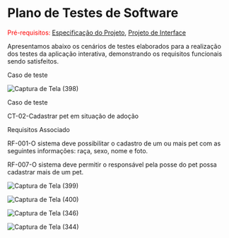 # Plano de Testes de Software

<span style="color:red">Pré-requisitos: <a href="2-Especificação do Projeto.md"> Especificação do Projeto</a></span>, <a href="3-Projeto de Interface.md"> Projeto de Interface</a>

Apresentamos abaixo os cenários de testes elaborados para a realização dos testes da aplicação interativa, demonstrando os requisitos funcionais sendo satisfeitos. 

 

Caso de teste 

![Captura de Tela (398)](https://user-images.githubusercontent.com/117127986/230652377-ca48f6a0-a118-4d15-92c1-6103d6dd12ec.png)

Caso de teste 

CT-02-Cadastrar pet em situação de adoção 

Requisitos Associado 

RF-001-O sistema deve possibilitar o cadastro de um ou mais pet com as seguintes informações: raça, sexo, nome e foto. 

RF-007-O sistema deve permitir o responsável pela posse do pet possa cadastrar mais de um pet. 

![Captura de Tela (399)](https://user-images.githubusercontent.com/117127986/230652889-3ccb142d-ba7e-41f8-b826-768579b38eb4.png)

![Captura de Tela (400)](https://user-images.githubusercontent.com/117127986/230653006-1c5a8365-11aa-47d8-a450-cd95313625fa.png)

![Captura de Tela (346)](https://user-images.githubusercontent.com/117127986/230643657-a7909f70-250c-4fda-bd14-491876958539.png)


![Captura de Tela (344)](https://user-images.githubusercontent.com/117127986/230642737-e2480bd8-6f13-45d4-a2de-ca0ceb7b00f4.png)




